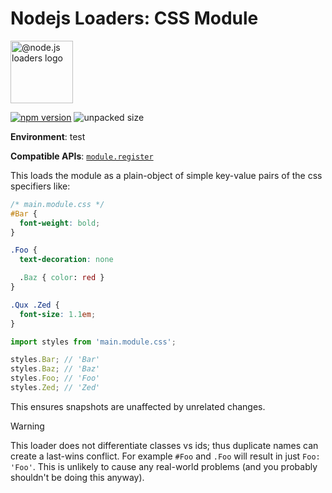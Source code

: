 # Nodejs Loaders: CSS Module

<img src="https://raw.githubusercontent.com/nodejs-loaders/nodejs-loaders/refs/heads/main/logo.svg" height="100" width="100" alt="@node.js loaders logo" />

[![npm version](https://img.shields.io/npm/v/@nodejs-loaders/media.svg)](https://www.npmjs.com/package/@nodejs-loaders/css-module)
![unpacked size](https://img.shields.io/npm/unpacked-size/@nodejs-loaders/css-module)

**Environment**: test

**Compatible APIs**: [`module.register`](https://nodejs.org/api/module.html#moduleregisterspecifier-parenturl-options)

This loads the module as a plain-object of simple key-value pairs of the css specifiers like:

```css
/* main.module.css */
#Bar {
  font-weight: bold;
}

.Foo {
  text-decoration: none

  .Baz { color: red }
}

.Qux .Zed {
  font-size: 1.1em;
}
```

```js
import styles from 'main.module.css';

styles.Bar; // 'Bar'
styles.Baz; // 'Baz'
styles.Foo; // 'Foo'
styles.Zed; // 'Zed'
```

This ensures snapshots are unaffected by unrelated changes.

> [!WARNING]
> This loader does not differentiate classes vs ids; thus duplicate names can create a last-wins conflict. For example `#Foo` and `.Foo` will result in just `Foo: 'Foo'`. This is unlikely to cause any real-world problems (and you probably shouldn't be doing this anyway).
